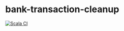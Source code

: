 # bank-transaction-cleanup

[![Scala CI](https://github.com/obruchez/bank-transaction-cleanup/actions/workflows/scala.yml/badge.svg)](https://github.com/obruchez/bank-transaction-cleanup/actions/workflows/scala.yml)
